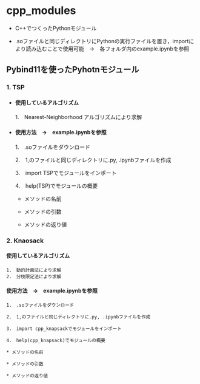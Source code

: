 # cpp_modules
* C++でつくったPythonモジュール

* .soファイルと同じディレクトリにPythonの実行ファイルを置き，importにより読み込むことで使用可能　→　各フォルダ内のexample.ipynbを参照

## Pybind11を使ったPyhotnモジュール
### 1. TSP
* #### 使用しているアルゴリズム
	1.　Nearest-Neighborhood アルゴリズムにより求解

* #### 使用方法　→　example.ipynbを参照
	1.　.soファイルをダウンロード

 	2.　1,のファイルと同じディレクトリに.py, .ipynbファイルを作成

 	3.　import TSPでモジュールをインポート

 	4.　help(TSP)でモジュールの概要
	
	* メソッドの名前  
		
   	* メソッドの引数  
	
  	* メソッドの返り値  

### 2. Knaosack
#### 使用しているアルゴリズム
	1.　動的計画法により求解
	2.　分枝限定法により求解

#### 使用方法　→　example.ipynbを参照
	1.　.soファイルをダウンロード

 	2.　1,のファイルと同じディレクトリに.py, .ipynbファイルを作成

 	3.　import cpp_knapsackでモジュールをインポート

 	4.　help(cpp_knapsack)でモジュールの概要
	
	* メソッドの名前  
		
   	* メソッドの引数  
	
  	* メソッドの返り値  
